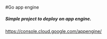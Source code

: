 #Go app engine

##### Simple project to deploy on app engine.

https://console.cloud.google.com/appengine/